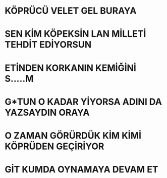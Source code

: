 # KÖPRÜCÜ VELET GEL BURAYA
# SEN KİM KÖPEKSİN LAN MİLLETİ TEHDİT EDİYORSUN
# ETİNDEN KORKANIN KEMİĞİNİ S.....M
# G*TUN O KADAR YİYORSA ADINI DA YAZSAYDIN ORAYA
# O ZAMAN GÖRÜRDÜK KİM KİMİ KÖPRÜDEN GEÇİRİYOR
# GİT KUMDA OYNAMAYA DEVAM ET
